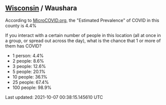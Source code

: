 
## [Wisconsin](/united-states/wisconsin) / Waushara

According to [MicroCOVID.org](http://microcovid.org),
the "Estimated Prevalence" of COVID in this county is 4.4%

If you interact with a certain number of people in this location
(all at once in a group, or spread out across the day), what is the chance that
1 or more of them has COVID?

- 1 person: 4.4%
- 2 people: 8.6%
- 3 people: 12.6%
- 5 people: 20.1%
- 10 people: 36.1%
- 25 people: 67.4%
- 100 people: 98.9%

Last updated: 2021-10-07 00:38:15.145610 UTC
